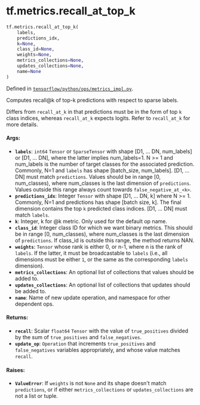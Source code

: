 <div itemscope itemtype="http://developers.google.com/ReferenceObject">
<meta itemprop="name" content="tf.metrics.recall_at_top_k" />
<meta itemprop="path" content="Stable" />
</div>

# tf.metrics.recall_at_top_k

``` python
tf.metrics.recall_at_top_k(
    labels,
    predictions_idx,
    k=None,
    class_id=None,
    weights=None,
    metrics_collections=None,
    updates_collections=None,
    name=None
)
```



Defined in [`tensorflow/python/ops/metrics_impl.py`](https://www.tensorflow.org/code/tensorflow/python/ops/metrics_impl.py).

Computes recall@k of top-k predictions with respect to sparse labels.

Differs from `recall_at_k` in that predictions must be in the form of top `k`
class indices, whereas `recall_at_k` expects logits. Refer to `recall_at_k`
for more details.

#### Args:

* <b>`labels`</b>: `int64` `Tensor` or `SparseTensor` with shape
    [D1, ... DN, num_labels] or [D1, ... DN], where the latter implies
    num_labels=1. N >= 1 and num_labels is the number of target classes for
    the associated prediction. Commonly, N=1 and `labels` has shape
    [batch_size, num_labels]. [D1, ... DN] must match `predictions`. Values
    should be in range [0, num_classes), where num_classes is the last
    dimension of `predictions`. Values outside this range always count
    towards `false_negative_at_<k>`.
* <b>`predictions_idx`</b>: Integer `Tensor` with shape [D1, ... DN, k] where N >= 1.
    Commonly, N=1 and predictions has shape [batch size, k]. The final
    dimension contains the top `k` predicted class indices. [D1, ... DN] must
    match `labels`.
* <b>`k`</b>: Integer, k for @k metric. Only used for the default op name.
* <b>`class_id`</b>: Integer class ID for which we want binary metrics. This should be
    in range [0, num_classes), where num_classes is the last dimension of
    `predictions`. If class_id is outside this range, the method returns NAN.
* <b>`weights`</b>: `Tensor` whose rank is either 0, or n-1, where n is the rank of
    `labels`. If the latter, it must be broadcastable to `labels` (i.e., all
    dimensions must be either `1`, or the same as the corresponding `labels`
    dimension).
* <b>`metrics_collections`</b>: An optional list of collections that values should
    be added to.
* <b>`updates_collections`</b>: An optional list of collections that updates should
    be added to.
* <b>`name`</b>: Name of new update operation, and namespace for other dependent ops.


#### Returns:

* <b>`recall`</b>: Scalar `float64` `Tensor` with the value of `true_positives` divided
    by the sum of `true_positives` and `false_negatives`.
* <b>`update_op`</b>: `Operation` that increments `true_positives` and
    `false_negatives` variables appropriately, and whose value matches
    `recall`.


#### Raises:

* <b>`ValueError`</b>: If `weights` is not `None` and its shape doesn't match
  `predictions`, or if either `metrics_collections` or `updates_collections`
  are not a list or tuple.